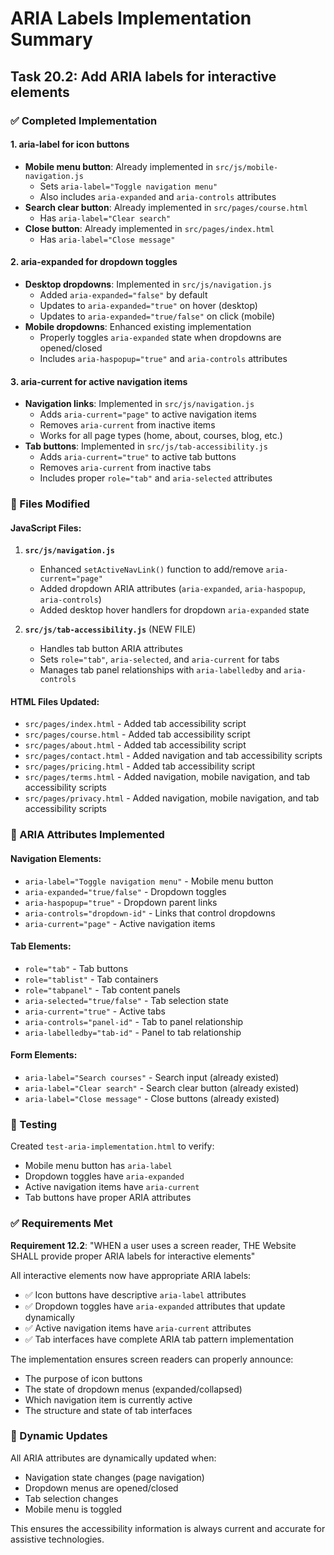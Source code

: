 # ARIA Labels Implementation Summary

## Task 20.2: Add ARIA labels for interactive elements

### ✅ Completed Implementation

#### 1. **aria-label for icon buttons**
- **Mobile menu button**: Already implemented in `src/js/mobile-navigation.js`
  - Sets `aria-label="Toggle navigation menu"`
  - Also includes `aria-expanded` and `aria-controls` attributes
- **Search clear button**: Already implemented in `src/pages/course.html`
  - Has `aria-label="Clear search"`
- **Close button**: Already implemented in `src/pages/index.html`
  - Has `aria-label="Close message"`

#### 2. **aria-expanded for dropdown toggles**
- **Desktop dropdowns**: Implemented in `src/js/navigation.js`
  - Added `aria-expanded="false"` by default
  - Updates to `aria-expanded="true"` on hover (desktop)
  - Updates to `aria-expanded="true/false"` on click (mobile)
- **Mobile dropdowns**: Enhanced existing implementation
  - Properly toggles `aria-expanded` state when dropdowns are opened/closed
  - Includes `aria-haspopup="true"` and `aria-controls` attributes

#### 3. **aria-current for active navigation items**
- **Navigation links**: Implemented in `src/js/navigation.js`
  - Adds `aria-current="page"` to active navigation items
  - Removes `aria-current` from inactive items
  - Works for all page types (home, about, courses, blog, etc.)
- **Tab buttons**: Implemented in `src/js/tab-accessibility.js`
  - Adds `aria-current="true"` to active tab buttons
  - Removes `aria-current` from inactive tabs
  - Includes proper `role="tab"` and `aria-selected` attributes

### 📁 Files Modified

#### JavaScript Files:
1. **`src/js/navigation.js`**
   - Enhanced `setActiveNavLink()` function to add/remove `aria-current="page"`
   - Added dropdown ARIA attributes (`aria-expanded`, `aria-haspopup`, `aria-controls`)
   - Added desktop hover handlers for dropdown `aria-expanded` state

2. **`src/js/tab-accessibility.js`** (NEW FILE)
   - Handles tab button ARIA attributes
   - Sets `role="tab"`, `aria-selected`, and `aria-current` for tabs
   - Manages tab panel relationships with `aria-labelledby` and `aria-controls`

#### HTML Files Updated:
- `src/pages/index.html` - Added tab accessibility script
- `src/pages/course.html` - Added tab accessibility script  
- `src/pages/about.html` - Added tab accessibility script
- `src/pages/contact.html` - Added navigation and tab accessibility scripts
- `src/pages/pricing.html` - Added tab accessibility script
- `src/pages/terms.html` - Added navigation, mobile navigation, and tab accessibility scripts
- `src/pages/privacy.html` - Added navigation, mobile navigation, and tab accessibility scripts

### 🎯 ARIA Attributes Implemented

#### Navigation Elements:
- `aria-label="Toggle navigation menu"` - Mobile menu button
- `aria-expanded="true/false"` - Dropdown toggles
- `aria-haspopup="true"` - Dropdown parent links
- `aria-controls="dropdown-id"` - Links that control dropdowns
- `aria-current="page"` - Active navigation items

#### Tab Elements:
- `role="tab"` - Tab buttons
- `role="tablist"` - Tab containers
- `role="tabpanel"` - Tab content panels
- `aria-selected="true/false"` - Tab selection state
- `aria-current="true"` - Active tabs
- `aria-controls="panel-id"` - Tab to panel relationship
- `aria-labelledby="tab-id"` - Panel to tab relationship

#### Form Elements:
- `aria-label="Search courses"` - Search input (already existed)
- `aria-label="Clear search"` - Search clear button (already existed)
- `aria-label="Close message"` - Close buttons (already existed)

### 🧪 Testing

Created `test-aria-implementation.html` to verify:
- Mobile menu button has `aria-label`
- Dropdown toggles have `aria-expanded`
- Active navigation items have `aria-current`
- Tab buttons have proper ARIA attributes

### ✅ Requirements Met

**Requirement 12.2**: "WHEN a user uses a screen reader, THE Website SHALL provide proper ARIA labels for interactive elements"

All interactive elements now have appropriate ARIA labels:
- ✅ Icon buttons have descriptive `aria-label` attributes
- ✅ Dropdown toggles have `aria-expanded` attributes that update dynamically
- ✅ Active navigation items have `aria-current` attributes
- ✅ Tab interfaces have complete ARIA tab pattern implementation

The implementation ensures screen readers can properly announce:
- The purpose of icon buttons
- The state of dropdown menus (expanded/collapsed)
- Which navigation item is currently active
- The structure and state of tab interfaces

### 🔄 Dynamic Updates

All ARIA attributes are dynamically updated when:
- Navigation state changes (page navigation)
- Dropdown menus are opened/closed
- Tab selection changes
- Mobile menu is toggled

This ensures the accessibility information is always current and accurate for assistive technologies.